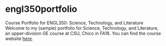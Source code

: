 # engl350portfolio
Course Portfolio for ENGL350: Science, Technology, and Literature
Welcome to my (sample) portfolio for Science, Technology, and Literature, an upper-division GE course at CSU, Chico in FA18.
You can find the course website [here](https://engl350.tumblr.com/).
